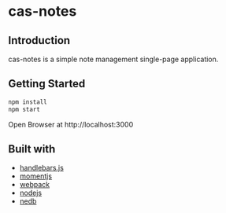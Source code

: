 # cas-notes
## Introduction
cas-notes is a simple note management single-page application.

## Getting Started

```sh
npm install
npm start
```
Open Browser at http://localhost:3000

## Built with
* [handlebars.js](https://handlebarsjs.com/)
* [momentjs](https://momentjs.com/)
* [webpack](https://webpack.js.org/)
* [nodejs](https://nodejs.org/en/)
* [nedb](https://github.com/louischatriot/nedb)